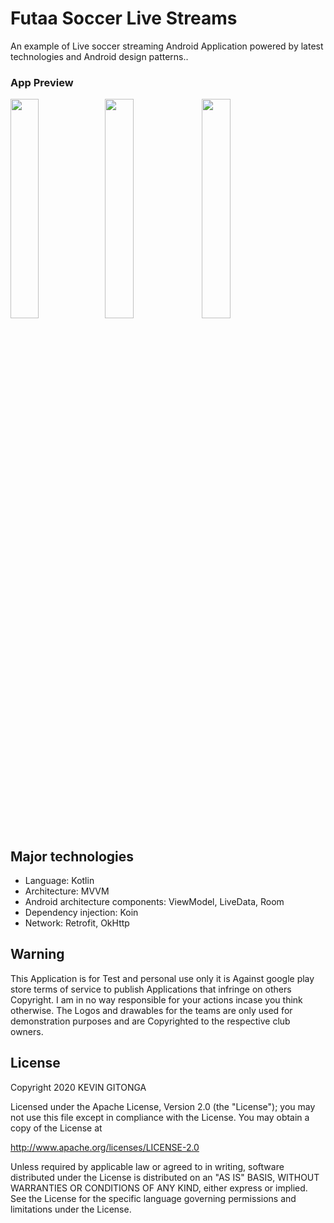 
# Futaa Soccer Live Streams
An example of Live soccer streaming Android Application powered by latest technologies and Android design patterns..

### App Preview
<img src="https://i.imgur.com/tf3y0Rl.jpg" width = "30%"><img src="https://i.imgur.com/j8VcMcT.jpg" width = "30%"> <img src="https://i.imgur.com/pcovzzx.jpg" width = "30%">

## Major technologies

- Language: Kotlin
- Architecture: MVVM
- Android architecture components: ViewModel, LiveData, Room
- Dependency injection: Koin
- Network: Retrofit, OkHttp

## Warning

This Application is for Test and personal use only it is Against google play store terms of service to publish Applications that infringe on others Copyright.
I am in no way responsible for your actions incase you think otherwise.
The Logos and drawables for the teams are only used for demonstration purposes and are Copyrighted to the respective club owners.

## License
Copyright 2020 KEVIN GITONGA

Licensed under the Apache License, Version 2.0 (the "License");
you may not use this file except in compliance with the License.
You may obtain a copy of the License at

http://www.apache.org/licenses/LICENSE-2.0

Unless required by applicable law or agreed to in writing, software
distributed under the License is distributed on an "AS IS" BASIS,
WITHOUT WARRANTIES OR CONDITIONS OF ANY KIND, either express or implied.
See the License for the specific language governing permissions and
limitations under the License.

